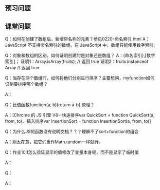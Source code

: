 ## 预习问题



## 课堂问题
Q：如何在创建了数组后，新增带名称的元素？参见0220-命名索引.html
A：JavaScript 不支持命名索引的数组。在 JavaScript 中，数组只能使用数字索引。

Q：对象和数组的区别，如何证明创建的是对象还是数组？
A：{命名索引},[数字索引]；
证明1：Array.isArray(fruits);     // 返回 true
证明2：fruits instanceof Array     // 返回 true

Q：当存在两个数组时，如何将他们分别进行排序？主要想问，myfunction如何识别要排序哪个数组？

A：

Q：比值函数function(a, b){return a-b},原理？

A：[Chrome 的 JS 引擎 V8--快速排序var QuickSort = function QuickSort(a, from, to)、插入排序var InsertionSort = function InsertionSort(a, from, to)]

Q：为什么JS的函数没有说明文档？？？理解不了sort+function的组合

A：别太在意，把它们当作Math.random一样就行。

Q：作业10.1怎么验证显示的值修改了变量本身呢，而不是显示了临时值

A：

Q：

A：